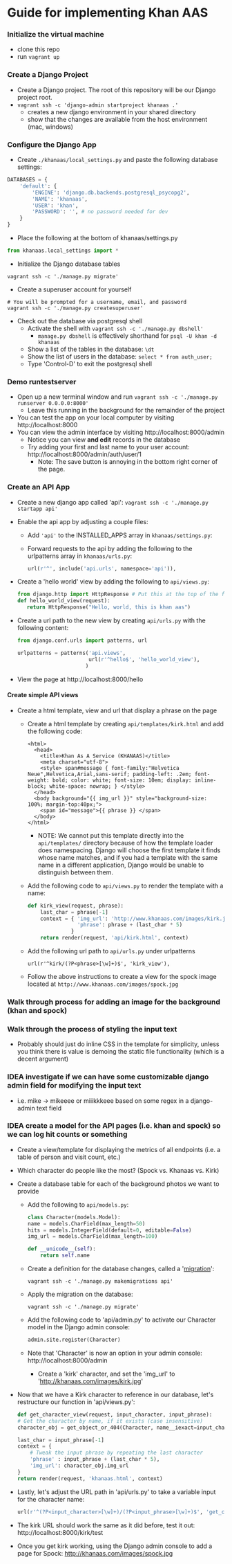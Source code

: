 # Guide for implementing Khan AAS

### Initialize the virtual machine
 - clone this repo
 - run `vagrant up`

### Create a Django Project
 - Create a Django project.  The root of this repository will be our Django project root.
 - `vagrant ssh -c 'django-admin startproject khanaas .'`
   - creates a new django environment in your shared directory
   - show that the changes are available from the host environment (mac, windows)

### Configure the Django App
- Create `./khanaas/local_settings.py` and paste the following database settings: 
```python
DATABASES = {
    'default': {
        'ENGINE': 'django.db.backends.postgresql_psycopg2',
        'NAME': 'khanaas',
        'USER': 'khan',
        'PASSWORD': '', # no password needed for dev
    }
}
```
- Place the following at the bottom of khanaas/settings.py
```python
from khanaas.local_settings import *
```
- Initialize the Django database tables
```shell
vagrant ssh -c './manage.py migrate'
```
- Create a superuser account for yourself
```shell
# You will be prompted for a username, email, and password
vagrant ssh -c './manage.py createsuperuser'
```
- Check out the database via postgresql shell
  - Activate the shell with `vagrant ssh -c './manage.py dbshell'`
    - `manage.py dbshell` is effectively shorthand for `psql -U khan -d khanaas`
  - Show a list of the tables in the database: `\dt`
  - Show the list of users in the database: `select * from auth_user;`
  - Type 'Control-D' to exit the postgresql shell

### Demo runtestserver
 - Open up a new terminal window and run `vagrant ssh -c './manage.py runserver 0.0.0.0:8000'`
   - Leave this running in the background for the remainder of the project
 - You can test the app on your local computer by visiting http://localhost:8000
 - You can view the admin interface by visiting http://localhost:8000/admin
   - Notice you can view **and edit** records in the database
   - Try adding your first and last name to your user account: http://localhost:8000/admin/auth/user/1
     - Note: The save button is annoying in the bottom right corner of the page.

### Create an API App
 - Create a new django app called 'api': `vagrant ssh -c './manage.py startapp api'`
 - Enable the api app by adjusting a couple files:
   - Add `'api'` to the INSTALLED_APPS array in `khanaas/settings.py`:
   - Forward requests to the api by adding the following to the urlpatterns array in `khanaas/urls.py`:

       ```python
       url(r'^', include('api.urls', namespace='api')),
       ```
 - Create a 'hello world' view by adding the following to `api/views.py`:

    ```python
    from django.http import HttpResponse # Put this at the top of the file
    def hello_world_view(request):
       return HttpResponse("Hello, world, this is khan aas")
    ```
 - Create a url path to the new view by creating `api/urls.py` with the following content:

    ```python
    from django.conf.urls import patterns, url

    urlpatterns = patterns('api.views',
                           url(r'^hello$', 'hello_world_view'),
                          )
    ```
 - View the page at http://localhost:8000/hello

#### Create simple API views
 - Create a html template, view and url that display a phrase on the page
   - Create a html template by creating `api/templates/kirk.html` and add the following code:

      ```
      <html>
        <head>
          <title>Khan As A Service (KHANAAS)</title>
          <meta charset="utf-8">
          <style> span#message { font-family:"Helvetica Neue",Helvetica,Arial,sans-serif; padding-left: .2em; font-weight: bold; color: white; font-size: 10em; display: inline-block; white-space: nowrap; } </style>
        </head>
        <body background="{{ img_url }}" style="background-size: 100%; margin-top:40px;">
          <span id="message">{{ phrase }} </span>
        </body>
      </html>
      ```
     * NOTE: We cannot put this template directly into the `api/templates/` directory because of how the template loader            does namespacing. Django will choose the first template it finds whose name matches, and if you had a template               with the same name in a different application, Django would be unable to distinguish between them.
           
   - Add the following code to `api/views.py` to render the template with a name:

      ```python
      def kirk_view(request, phrase):
          last_char = phrase[-1]
          context = { 'img_url': 'http://www.khanaas.com/images/kirk.jpg',   #context contains the variables  
                      'phrase': phrase + (last_char * 5)                     #required by the template in {{ }}
                    }
          return render(request, 'api/kirk.html', context)
      ```

   - Add the following url path to `api/urls.py` under urlpatterns
     
      ```
      url(r'^kirk/(?P<phrase>[\w]+)$', 'kirk_view'),
      ```

   - Follow the above instructions to create a view for the spock image located  at `http://www.khanaas.com/images/spock.jpg`

### Walk through process for adding an image for the background (khan and spock)

### Walk through the process of styling the input text
 - Probably should just do inline CSS in the template for simplicity, unless you think there is value is demoing the static file functionality (which is a decent argument)

### IDEA investigate if we can have some customizable django admin field for modifying the input text
 - i.e. mike -> mikeeee or miiikkkeee based on some regex in a django-admin text field

### IDEA create a model for the API pages (i.e. khan and spock) so we can log hit counts or something
 - Create a view/template for displaying the metrics of all endpoints (i.e. a table of person and visit count, etc.)
 - Which character do people like the most? (Spock vs. Khanaas vs. Kirk)

- Create a database table for each of the background photos we want to provide
  - Add the following to `api/models.py`:
      ```python
      class Character(models.Model):
      name = models.CharField(max_length=50)
      hits = models.IntegerField(default=0, editable=False)
      img_url = models.CharField(max_length=100)

      def __unicode__(self):
          return self.name
      ```
  - Create a definition for the database changes, called a '[migration](https://docs.djangoproject.com/en/1.8/topics/migrations/)':

      ```shell
      vagrant ssh -c './manage.py makemigrations api'
      ```
  - Apply the migration on the database:

      ```shell
      vagrant ssh -c './manage.py migrate'
      ```
  - Add the following code to 'api/admin.py' to activate our Character model in the Django admin console:

      ```python
      admin.site.register(Character)
      ```
  - Note that 'Character' is now an option in your admin console: http://localhost:8000/admin
    - Create a 'kirk' character, and set the 'img_url' to 'http://khanaas.com/images/kirk.jpg'
- Now that we have a Kirk character to reference in our database, let's restructure our function in 'api/views.py':
    ```python
    def get_character_view(request, input_character, input_phrase):
    # Get the character by name, if it exists (case insensitive)
    character_obj = get_object_or_404(Character, name__iexact=input_character)

    last_char = input_phrase[-1]
    context = {
        # Tweak the input phrase by repeating the last character
        'phrase' : input_phrase + (last_char * 5),
        'img_url': character_obj.img_url
    }
    return render(request, 'khanaas.html', context)
     ```
- Lastly, let's adjust the URL path in 'api/urls.py' to take a variable input for the character name:

    ```python
    url(r'^(?P<input_character>[\w]+)/(?P<input_phrase>[\w]+)$', 'get_character_view'),
    ```
- The kirk URL should work the same as it did before, test it out: http://localhost:8000/kirk/test
- Once you get kirk working, using the Django admin console to add a page for Spock: http://khanaas.com/images/spock.jpg
